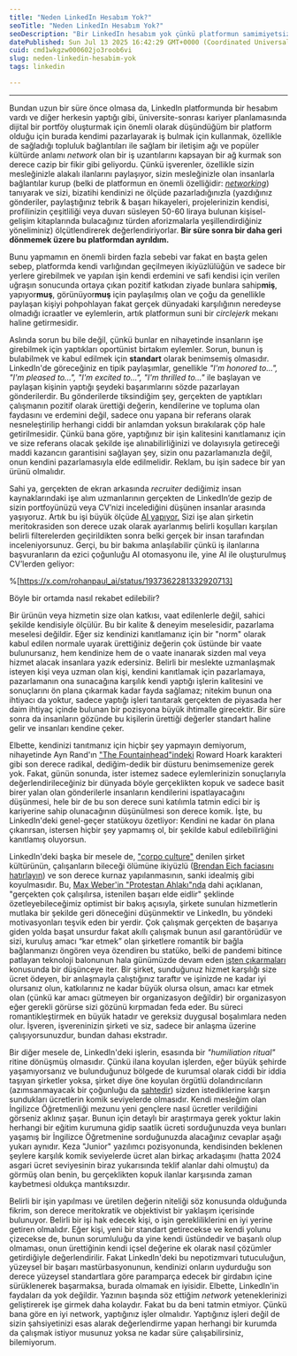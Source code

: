 ```yaml
---
title: "Neden LinkedIn Hesabım Yok?"
seoTitle: "Neden LinkedIn Hesabım Yok?"
seoDescription: "Bir LinkedIn hesabım yok çünkü platformun samimiyetsizliği ve yüzeysel başarı odaklı yapısı, gerçek iş kalitesi ve değerlerinden uzaklaşıyor."
datePublished: Sun Jul 13 2025 16:42:29 GMT+0000 (Coordinated Universal Time)
cuid: cmd1wkgzw000602jo3roob6vi
slug: neden-linkedin-hesabim-yok
tags: linkedin

---
```


---

Bundan uzun bir süre önce olmasa da, LinkedIn platformunda bir hesabım vardı ve diğer herkesin yaptığı gibi, üniversite-sonrası kariyer planlamasında dijital bir portföy oluşturmak için önemli olarak düşündüğüm bir platform olduğu için burada kendimi pazarlayarak iş bulmak için kullanmak, özellikle de sağladığı topluluk bağlantıları ile sağlam bir iletişim ağı ve popüler kültürde anlamı *network* olan bir iş uzantılarını kapsayan bir ağ kurmak son derece cazip bir fikir gibi geliyordu. Çünkü işverenler, özellikle sizin mesleğinizle alakalı ilanlarını paylaşıyor, sizin mesleğinizle olan insanlarla bağlantılar kurup (belki de platformun en önemli özelliğidir: [*networking*](https://www.patika.dev/blog/is-agi-network-onemli-ama-nasil#:~:text=%C4%B0%C5%9F%20A%C4%9F%C4%B1%20Nedir%3F,nitelikler%20%C3%A7er%C3%A7evesinde%20insanlarla%20kurdu%C4%9Funuz%20ili%C5%9Fkilerdir.)) tanıyarak ve sizi, bizatihi kendinizi ne ölçüde pazarladığınızla (yazdığınız gönderiler, paylaştığınız tebrik & başarı hikayeleri, projelerinizin kendisi, profilinizin çeşitliliği veya duvarı süsleyen 50-60 liraya bulunan kişisel-gelişim kitaplarında bulacağınız türden aforizmalarla yeşillendirdiğiniz yöneliminiz) ölçütlendirerek değerlendiriyorlar. **Bir süre sonra bir daha geri dönmemek üzere bu platformdan ayrıldım.**

Bunu yapmamın en önemli birden fazla sebebi var fakat en başta gelen sebep, platformda kendi varlığından geçilmeyen ikiyüzlülüğün ve sadece bir yerlere girebilmek ve yapılan işin kendi erdemini ve safi kendisi için verilen uğraşın sonucunda ortaya çıkan pozitif katkıdan ziyade bunlara sahip**miş**, yapıyor**muş**, görünüyor**muş** için paylaşılmış olan ve çoğu da genellikle paylaşan kişiyi pohpohlayan fakat gerçek dünyadaki karşılığının neredeyse olmadığı icraatler ve eylemlerin, artık platformun suni bir *circlejerk* mekanı haline getirmesidir.

Aslında sorun bu bile değil, çünkü bunlar en nihayetinde insanların işe girebilmek için yaptıkları oportünist birtakım eylemler. Sorun, bunun iş bulabilmek ve kabul edilmek için **standart** olarak benimsemiş olmasıdır. LinkedIn'de göreceğiniz en tipik paylaşımlar, genellikle *"I'm honored to...", "I'm pleased to...", "I'm excited to...", "I'm thrilled to..."* ile başlayan ve paylaşan kişinin yaptığı şeydeki başarımlarını sözde pazarlayan gönderilerdir. Bu gönderilerde tiksindiğim şey, gerçekten de yaptıkları çalışmanın pozitif olarak ürettiği değerin, kendilerine ve topluma olan faydasını ve erdemini değil, sadece onu yapana bir referans olarak nesneleştirilip herhangi ciddi bir anlamdan yoksun bırakılarak çöp hale getirilmesidir. Çünkü bana göre, yaptığınız bir işin kalitesini kanıtlamanız için ve size referans olacak şekilde işe alınabilirliğinizi ve dolayısıyla getireceği maddi kazancın garantisini sağlayan şey, sizin onu pazarlamanızla değil, onun kendini pazarlamasıyla elde edilmelidir. Reklam, bu işin sadece bir yan ürünü olmalıdır.

Sahi ya, gerçekten de ekran arkasında *recruiter* dediğimiz insan kaynaklarındaki işe alım uzmanlarının gerçekten de LinkedIn’de gezip de sizin portfoyünüzü veya CV’nizi incelediğini düşünen insanlar arasında yaşıyoruz. Artık bu işi büyük ölçüde [AI yapıyor.](https://vervoe.com/ai-in-resume-screening/) Sizi işe alan şirketin meritokrasiden son derece uzak olarak ayarlanmış belirli koşulları karşılan belirli filterelerden geçirildikten sonra belki gerçek bir insan tarafından inceleniyorsunuz. Gerçi, bu bir bakıma anlaşılabilir çünkü iş ilanlarına başvuranların da ezici çoğunluğu AI otomasyonu ile, yine AI ile oluşturulmuş CV’lerden geliyor:

%[https://x.com/rohanpaul_ai/status/1937362281332920713] 

Böyle bir ortamda nasıl rekabet edilebilir?

Bir ürünün veya hizmetin size olan katkısı, vaat edilenlerle değil, sahici şekilde kendisiyle ölçülür. Bu bir kalite & deneyim meselesidir, pazarlama meselesi değildir. Eğer siz kendinizi kanıtlamanız için bir "norm" olarak kabul edilen normale uyarak ürettiğiniz değerin çok üstünde bir vaate bulunursanız, hem kendinize hem de o vaate inanarak sizden mal veya hizmet alacak insanlara yazık edersiniz. Belirli bir meslekte uzmanlaşmak isteyen kişi veya uzman olan kişi, kendini kanıtlamak için pazarlamaya, pazarlamanın ona sunacağına karşılık kendi yaptığı işlerin kalitesini ve sonuçlarını ön plana çıkarmak kadar fayda sağlamaz; nitekim bunun ona ihtiyacı da yoktur, sadece yaptığı işleri tanıtarak gerçekten de piyasada her daim ihtiyaç içinde bulunan bir pozisyona büyük ihtimalle girecektir. Bir süre sonra da insanların gözünde bu kişilerin ürettiği değerler standart haline gelir ve insanları kendine çeker.

Elbette, kendinizi tanıtmanız için hiçbir şey yapmayın demiyorum, nihayetinde Ayn Rand'ın ["The Fountainhead"indeki](https://www.kitapyurdu.com/kitap/hayatin-kaynagi/601888.html&filter_name=the+fountainhead) Roward Hoark karakteri gibi son derece radikal, dediğim-dedik bir düsturu benimsemenize gerek yok. Fakat, günün sonunda, ister istemez sadece eylemlerinizin sonuçlarıyla değerlendirileceğiniz bir dünyada böyle gerçeklikten kopuk ve sadece basit birer yalan olan gönderilerle insanların kendilerini ispatlayacağını düşünmesi, hele bir de bu son derece suni katılımla tatmin edici bir iş kariyerine sahip olunacağının düşünülmesi son derece komik. İşte, bu LinkedIn'deki genel-geçer statükoyu özetliyor: Kendini ne kadar ön plana çıkarırsan, istersen hiçbir şey yapmamış ol, bir şekilde kabul edilebilirliğini kanıtlamış oluyorsun.

LinkedIn'deki başka bir mesele de, ["corpo culture"](https://www.youtube.com/watch?v=r-RGnlVBGHo) denilen şirket kültürünün, çalışanların bileceği ölümüne ikiyüzlü ([Brendan Eich faciasını hatırlayın](https://www.bbc.com/news/technology-26868536)) ve son derece kurnaz yapılanmasının, sanki idealmiş gibi koyulmasıdır. Bu, [Max Weber'in "Protestan Ahlakı"nda](https://www.kitapyurdu.com/kitap/protestan-ahlaki-ve-kapitalizmin-ruhu/265210.html?) dahi açıklanan, "gerçekten çok çalışılırsa, istenilen başarı elde eidlir" şeklinde özetleyebileceğimiz optimist bir bakış açısıyla, şirkete sunulan hizmetlerin mutlaka bir şekilde geri döneceğini düşünmektir ve LinkedIn, bu yöndeki motivasyonları teşvik eden bir yerdir. Çok çalışmak gerçekten de başarıya giden yolda başat unsurdur fakat akıllı çalışmak bunun asıl garantörüdür ve sizi, kuruluş amacı “kar etmek” olan şirketlere romantik bir bağla bağlanmanızı öngören veya özendiren bu statüko, belki de pandemi bitince patlayan teknoloji balonunun hala günümüzde devam eden [işten çıkarmaları](https://thecsrjournal.in/microsoft-announces-15000-layoffs-asks-remaining-employees-to-invest-in-ai-skills/) konusunda bir düşünceye iter. Bir şirket, sunduğunuz hizmet karşılığı size ücret ödeyen, bir anlaşmayla çalıştığınız taraftır ve işinizde ne kadar iyi olursanız olun, katkılarınız ne kadar büyük olursa olsun, amacı kar etmek olan (çünkü kar amacı gütmeyen bir organizasyon değildir) bir organizasyon eğer gerekli görürse sizi gözünü kırpmadan feda eder. Bu süreci romantikleştirmek en büyük hatadır ve gereksiz duygusal boşalımlara neden olur. İşveren, işvereninizin şirketi ve siz, sadece bir anlaşma üzerine çalışıyorsunuzdur, bundan dahası ekstradır.

Bir diğer mesele de, LinkedIn'deki işlerin, esasında bir *"humiliation ritual"* ritine dönüşmüş olmasıdır. Çünkü ilana koyulan işlerden, eğer büyük şehirde yaşamıyorsanız ve bulunduğunuz bölgede de kurumsal olarak ciddi bir iddia taşıyan şirketler yoksa, şirket diye öne koyulan örgütlü dolandırıcıların (azımsanmayacak bir çoğunluğu da [sahtedir](https://www.forbes.com/sites/rachelwells/2024/08/13/36-of-job-adverts-are-fake-how-to-spot-them-in-2024/)) sizden istediklerine karşın sundukları ücretlerin komik seviyelerde olmasıdır. Kendi mesleğim olan İngilizce Öğretmenliği mezunu yeni gençlere nasıl ücretler verildiğini görseniz aklınız şaşar. Bunun için detaylı bir araştırmaya gerek yoktur lakin herhangi bir eğitim kurumuna gidip saatlik ücreti sorduğunuzda veya bunları yaşamış bir İngilizce Öğretmenine sorduğunuzda alacağınız cevaplar aşağı yukarı aynıdır. Keza "Junior" yazılımcı pozisyonunda, kendisinden beklenen şeylere karşılık komik seviyelerde ücret alan birkaç arkadaşımı (hatta 2024 asgari ücret seviyesinin biraz yukarısında teklif alanlar dahi olmuştu) da görmüş olan benin, bu gerçeklikten kopuk ilanlar karşısında zaman kaybetmesi oldukça mantıksızdır.

Belirli bir işin yapılması ve üretilen değerin niteliği söz konusunda olduğunda fikrim, son derece meritokratik ve objektivist bir yaklaşım içerisinde bulunuyor. Belirli bir işi hak edecek kişi, o işin gerekliliklerini en iyi yerine getiren olmalıdır. Eğer kişi, yeni bir standart getirecekse ve kendi yolunu çizecekse de, bunun sorumluluğu da yine kendi üstündedir ve başarılı olup olmaması, onun ürettiğinin kendi içsel değerine ek olarak nasıl çözümler getirdiğiyle değerlendirilir. Fakat LinkedIn'deki bu nepotizmvari tutuculuğun, yüzeysel bir başarı mastürbasyonunun, kendinizi onların uydurduğu son derece yüzeysel standartlara göre paramparça edecek bir girdabın içine sürüklenerek başarmaksa, burada olmamak en iyisidir. Elbette, LinkedIn'in faydaları da yok değildir. Yazının başında söz ettiğim *network* yeteneklerinizi geliştirerek işe girmek daha kolaydır. Fakat bu da beni tatmin etmiyor. Çünkü bana göre en iyi network, yaptığınız işler olmalıdır. Yaptığınız işleri değil de sizin şahsiyetinizi esas alarak değerlendirme yapan herhangi bir kurumda da çalışmak istiyor musunuz yoksa ne kadar süre çalışabilirsiniz, bilemiyorum.